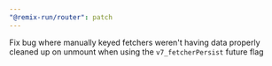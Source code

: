```yaml
---
"@remix-run/router": patch
---
```


Fix bug where manually keyed fetchers weren't having data properly cleaned up on unmount when using the `v7_fetcherPersist` future flag
